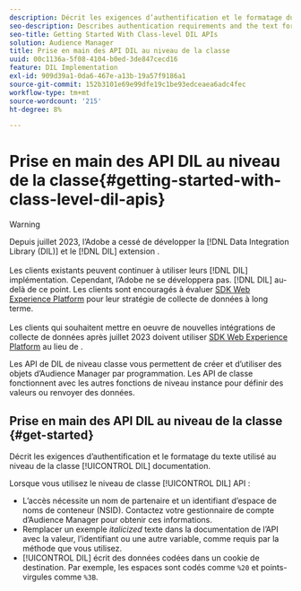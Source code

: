 ```yaml
---
description: Décrit les exigences d’authentification et le formatage du texte utilisé dans la documentation du DIL de niveau classe.
seo-description: Describes authentication requirements and the text formatting used in the class-level DIL documentation.
seo-title: Getting Started With Class-level DIL APIs
solution: Audience Manager
title: Prise en main des API DIL au niveau de la classe
uuid: 00c1136a-5f08-4104-b0ed-3de847cecd16
feature: DIL Implementation
exl-id: 909d39a1-0da6-467e-a13b-19a57f9186a1
source-git-commit: 152b3101e69e99dfe19c1be93edceaea6adc4fec
workflow-type: tm+mt
source-wordcount: '215'
ht-degree: 8%

---
```


# Prise en main des API DIL au niveau de la classe{#getting-started-with-class-level-dil-apis}

>[!WARNING]
>
>Depuis juillet 2023, l’Adobe a cessé de développer la [!DNL Data Integration Library (DIL)] et le [!DNL DIL] extension .
><br><br>
>Les clients existants peuvent continuer à utiliser leurs [!DNL DIL] implémentation. Cependant, l’Adobe ne se développera pas. [!DNL DIL] au-delà de ce point. Les clients sont encouragés à évaluer [SDK Web Experience Platform](https://experienceleague.adobe.com/docs/experience-platform/edge/home.html?lang=en) pour leur stratégie de collecte de données à long terme.
><br><br>
>Les clients qui souhaitent mettre en oeuvre de nouvelles intégrations de collecte de données après juillet 2023 doivent utiliser [SDK Web Experience Platform](https://experienceleague.adobe.com/docs/experience-platform/edge/home.html?lang=en) au lieu de .

Les API de DIL de niveau classe vous permettent de créer et d’utiliser des objets d’Audience Manager par programmation. Les API de classe fonctionnent avec les autres fonctions de niveau instance pour définir des valeurs ou renvoyer des données.

## Prise en main des API DIL au niveau de la classe {#get-started}

Décrit les exigences d’authentification et le formatage du texte utilisé au niveau de la classe [!UICONTROL DIL] documentation.

<!-- 

c_class_start.xml

 -->

Lorsque vous utilisez le niveau de classe [!UICONTROL DIL] API :

* L’accès nécessite un nom de partenaire et un identifiant d’espace de noms de conteneur (NSID). Contactez votre gestionnaire de compte d’Audience Manager pour obtenir ces informations.
* Remplacer un exemple *italicized* texte dans la documentation de l’API avec la valeur, l’identifiant ou une autre variable, comme requis par la méthode que vous utilisez.
* [!UICONTROL DIL] écrit des données codées dans un cookie de destination. Par exemple, les espaces sont codés comme `%20` et points-virgules comme `%3B`.
